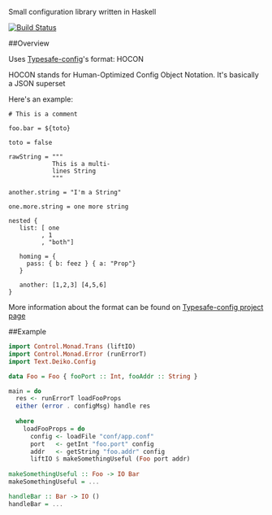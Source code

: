 Small configuration library written in Haskell

[![Build Status](https://travis-ci.org/YoEight/deiko-config.png?branch=master)](https://travis-ci.org/YoEight/deiko-config)

##Overview

Uses [Typesafe-config](https://github.com/typesafehub/config)'s format: HOCON

HOCON stands for Human-Optimized Config Object Notation. It's basically a JSON superset

Here's an example:

```
# This is a comment

foo.bar = ${toto}

toto = false

rawString = """
            This is a multi-
            lines String
            """

another.string = "I'm a String"

one.more.string = one more string

nested {
   list: [ one
         , 1
         , "both"]
   
   homing = { 
     pass: { b: feez } { a: "Prop"}
   }

   another: [1,2,3] [4,5,6]
}
```

More information about the format can be found on [Typesafe-config project page](https://github.com/typesafehub/config)

##Example

```haskell
import Control.Monad.Trans (liftIO)
import Control.Monad.Error (runErrorT)
import Text.Deiko.Config

data Foo = Foo { fooPort :: Int, fooAddr :: String }

main = do
  res <- runErrorT loadFooProps
  either (error . configMsg) handle res
 
  where
    loadFooProps = do
      config <- loadFile "conf/app.conf"
      port   <- getInt "foo.port" config
      addr   <- getString "foo.addr" config
      liftIO $ makeSomethingUseful (Foo port addr)
      
makeSomethingUseful :: Foo -> IO Bar
makeSomethingUseful = ...

handleBar :: Bar -> IO ()
handleBar = ...

```

